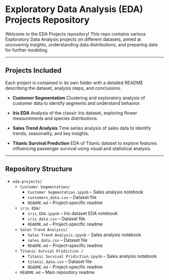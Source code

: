 # Exploratory Data Analysis (EDA) Projects Repository

Welcome to the EDA Projects repository! This repo contains various Exploratory Data Analysis projects on different datasets, aimed at uncovering insights, understanding data distributions, and preparing data for further modeling.

---

## Projects Included

Each project is contained in its own folder with a detailed README describing the dataset, analysis steps, and conclusions.

- **Customer Segmentation**
   Clustering and exploratory analysis of customer data to identify segments and understand behavior.

- **Iris EDA**
  Analysis of the classic Iris dataset, exploring flower measurements and species distributions.

- **Sales Trend Analysis**
  Time series analysis of sales data to identify trends, seasonality, and key insights.
 
- **Titanic Survival Prediction**
   EDA of Titanic dataset to explore features influencing passenger survival using visual and statistical analysis.
  
---

## Repository Structure

 
- `eda-projects/`
  - `Customer Segmentation/`
    - `Customer Segmentation.ipynb` – Sales analysis notebook
    - `customers_data.csv` – Dataset file
    - `README.md` – Project-specific readme
  - `iris EDA/`
    - `iris_EDA.ipynb` – Iris dataset EDA notebook
    - `iris_data.csv` – Dataset file
    - `README.md` – Project-specific readme
  - `Sales Trend Analysis/`
    - `Sales Trend Analysis.ipynb` – Sales analysis notebook
    - `sales_data.csv` – Dataset file
    - `README.md` – Project-specific readme
  - `Titanic Survial Pridiction /`
    - `Titanic Survival Pridiction.ipynb` – Sales analysis notebook
    - `titanic_data.csv` – Dataset file
    - `README.md` – Project-specific readme
  - `README.md` – Main repository readme


